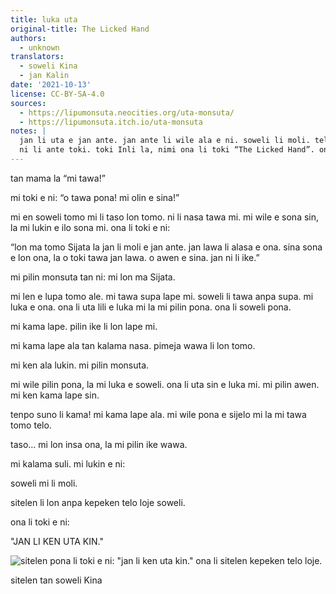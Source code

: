 ```yaml
---
title: luka uta
original-title: The Licked Hand
authors:
  - unknown
translators:
  - soweli Kina
  - jan Kalin
date: '2021-10-13'
license: CC-BY-SA-4.0
sources:
  - https://lipumonsuta.neocities.org/uta-monsuta/
  - https://lipumonsuta.itch.io/uta-monsuta
notes: |
  jan li uta e jan ante. jan ante li wile ala e ni. soweli li moli. telo loje soweli taso li lon sitelen.
  ni li ante toki. toki Inli la, nimi ona li toki “The Licked Hand”. ona li sona mute lon ma Mewika.
---
```


tan mama la “mi tawa!”

mi toki e ni: “o tawa pona! mi olin e sina!”

mi en soweli tomo mi li taso lon tomo. ni li nasa tawa mi. mi wile e sona sin, la mi lukin e ilo sona mi. ona li toki e ni:

“lon ma tomo Sijata la jan li moli e jan ante. jan lawa li alasa e ona. sina sona e lon ona, la o toki tawa jan lawa. o awen e sina. jan ni li ike.”

mi pilin monsuta tan ni: mi lon ma Sijata.

mi len e lupa tomo ale. mi tawa supa lape mi. soweli li tawa anpa supa. mi luka e ona. ona li uta lili e luka mi la mi pilin pona. ona li soweli pona.

mi kama lape. pilin ike li lon lape mi.

mi kama lape ala tan kalama nasa. pimeja wawa li lon tomo.

mi ken ala lukin. mi pilin monsuta.

mi wile pilin pona, la mi luka e soweli. ona li uta sin e luka mi. mi pilin awen. mi ken kama lape sin.

tenpo suno li kama! mi kama lape ala. mi wile pona e sijelo mi la mi tawa tomo telo.

taso… mi lon insa ona, la mi pilin ike wawa.

mi kalama suli. mi lukin e ni:

soweli mi li moli.

sitelen li lon anpa kepeken telo loje soweli.

ona li toki e ni:

"JAN LI KEN UTA KIN."

![sitelen pona li toki e ni: "jan li ken uta kin." ona li sitelen kepeken telo loje.](https://lipumonsuta.neocities.org/uta-monsuta/sitelen/luka-uta.png)

sitelen tan soweli Kina
